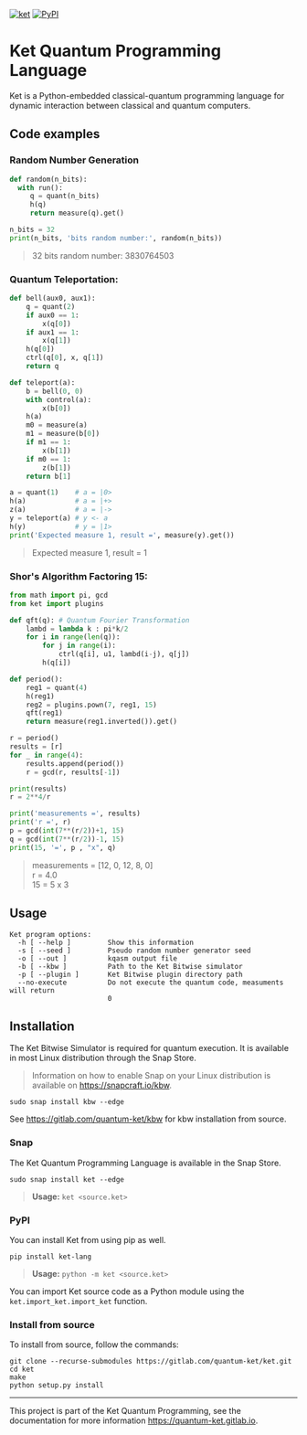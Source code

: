 [![ket](https://snapcraft.io//ket/badge.svg)](https://snapcraft.io/ket)
[![PyPI](https://img.shields.io/pypi/v/ket-lang.svg)](https://pypi.org/project/ket-lang/)

# Ket Quantum Programming Language

Ket is a Python-embedded classical-quantum programming language for dynamic
interaction between classical and quantum computers.

## Code examples

### Random Number Generation

```python
def random(n_bits):
  with run():
     q = quant(n_bits)
     h(q)
     return measure(q).get()

n_bits = 32
print(n_bits, 'bits random number:', random(n_bits))
```

> 32 bits random number: 3830764503

### Quantum Teleportation:

```python
def bell(aux0, aux1):
    q = quant(2)
    if aux0 == 1:
        x(q[0])
    if aux1 == 1:
        x(q[1])
    h(q[0])
    ctrl(q[0], x, q[1])
    return q

def teleport(a):
    b = bell(0, 0)
    with control(a):
        x(b[0])
    h(a)
    m0 = measure(a)
    m1 = measure(b[0])
    if m1 == 1:
        x(b[1])
    if m0 == 1:
        z(b[1])
    return b[1]

a = quant(1)    # a = |0>
h(a)            # a = |+> 
z(a)            # a = |->
y = teleport(a) # y <- a
h(y)            # y = |1>
print('Expected measure 1, result =', measure(y).get())
```

> Expected measure 1, result = 1

### Shor's Algorithm Factoring 15:

```python
from math import pi, gcd
from ket import plugins

def qft(q): # Quantum Fourier Transformation
    lambd = lambda k : pi*k/2
    for i in range(len(q)):
        for j in range(i):
            ctrl(q[i], u1, lambd(i-j), q[j])
        h(q[i])

def period():
    reg1 = quant(4)
    h(reg1)
    reg2 = plugins.pown(7, reg1, 15)
    qft(reg1)
    return measure(reg1.inverted()).get()

r = period()
results = [r]
for _ in range(4):
    results.append(period())
    r = gcd(r, results[-1])

print(results)
r = 2**4/r

print('measurements =', results)
print('r =', r)
p = gcd(int(7**(r/2))+1, 15)
q = gcd(int(7**(r/2))-1, 15)
print(15, '=', p , "x", q)
```

> measurements = [12, 0, 12, 8, 0]\
> r = 4.0\
> 15 = 5 x 3

## Usage 

```shell
Ket program options:
  -h [ --help ]         Show this information
  -s [ --seed ]         Pseudo random number generator seed
  -o [ --out ]          kqasm output file
  -b [ --kbw ]          Path to the Ket Bitwise simulator
  -p [ --plugin ]       Ket Bitwise plugin directory path
  --no-execute          Do not execute the quantum code, measuments will return
                        0
```

## Installation

The Ket Bitwise Simulator is required for quantum execution. It is available
in most Linux distribution through the Snap Store.

> Information on how to enable Snap on your Linux distribution is available on
https://snapcraft.io/kbw.

```shell
sudo snap install kbw --edge
```

See https://gitlab.com/quantum-ket/kbw for kbw installation from source.

### Snap

The Ket Quantum Programming Language is available in the Snap Store.

```shell
sudo snap install ket --edge
```

> **Usage:** `ket <source.ket>`

### PyPI

You can install Ket from using pip as well.

```shell
pip install ket-lang
```
> **Usage:** `python -m ket <source.ket>`

You can import Ket source code as a Python module using the `ket.import_ket.import_ket` function.

### Install from source 

To install from source, follow the commands:

```shell
git clone --recurse-submodules https://gitlab.com/quantum-ket/ket.git
cd ket
make
python setup.py install
```

-----------

This project is part of the Ket Quantum Programming, see the documentation for
more information https://quantum-ket.gitlab.io.
